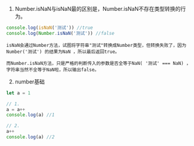 <!--
 * @Date: 2020-08-06 16:55:32
 * @LastEditors: PoloHuang
 * @LastEditTime: 2020-09-09 10:48:50
--> 
1. Number.isNaN与isNaN最的区别是，Number.isNaN不存在类型转换的行为。
```js
console.log(isNaN('测试')) //true
console.log(Number.isNaN('测试')) //false
```
```
isNaN会通过Number方法，试图将字符串"测试"转换成Number类型，但转换失败了，因为 Number('测试') 的结果为NaN ，所以最后返回true。

而Number.isNaN方法，只是严格的判断传入的参数是否全等于NaN( '测试' === NaN) ，字符串当然不全等于NaN啦，所以输出false。
```
2. number基础
```js
let a = 1

// 1.
a = a++
console.log(a) //1

// 2.
a++
console.log(a) //2
```